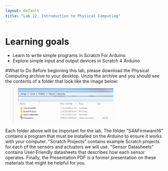 ```yaml
---
layout: default
title: "Lab 12: Introduction to Physical Computing"
---
```


# Learning goals

* Learn to write simple programs in Scratch For Arduino
* Explore simple input and output devices in Scratch 4 Arduino

#What to Do
Before beginning this lab, please download the Physical Computing archive to your desktop. Unzip the archive and you should see the contents of a folder that look like the image below: 

> <a href="../img/lab12/Archive.jpg"><img style="width: 303px;" alt="Outbreak screenshot" src="../img/lab12/Archive.jpg"></a>

Each folder above will be important for the lab. The folder "S4AFirmware16" contains a program that must be installed on the Arduino to ensure it works with your computer. "Scratch Projects" contains example Scratch projects for each of the sensors and actuators we will use. "Sensor Datasheets" contains User-Friendly datasheets that describes how each sensor operates. Finally, the Presentation PDF is a former presentation on these materials that might be helpful for you.
